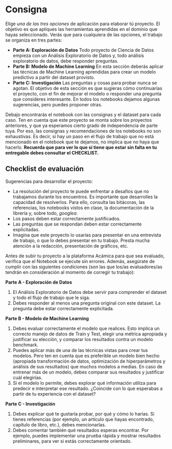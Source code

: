 # **Consigna**

Elige *una de las tres opciones* de aplicación para elaborar tú proyecto. El objetivo es que apliques las herramientas aprendidas en el dominio que hayas seleccionado. Verás que para cualquiera de las opciones, el trabajo se organiza en tres partes:

- **Parte A: Exploración de Datos**
Todo proyecto de Ciencia de Datos empieza con un Análisis Exploratorio de Datos y, todo análisis exploratorio de datos, debe responder preguntas.
- **Parte B: Modelo de Machine Learning**
En esta sección deberás aplicar las técnicas de Machine Learning aprendidas para crear un modelo predictivo a partir del dataset provisto.
- **Parte C: Investigación**
Las preguntas y cosas para probar nunca se agotan. El objetivo de esta sección es que sugieras cómo continuarías el proyecto, con el fin de mejorar el modelo o responder una pregunta que consideres interesante. En todos los notebooks dejamos algunas sugerencias, pero puedes proponer otras.

Debajo encontrarás el notebook con las consignas y el dataset para cada caso. Ten en cuenta que este proyecto se monta sobre los proyectos anteriores, y que ya esperamos cierto grado de independencia de parte tuya. Por eso, las consignas y recomendaciones de los notebooks no son exhaustivas. Es decir, si hay un paso en el flujo de trabajo que no está mencionado en el notebook que te dejamos, no implica que no haya que hacerlo. **Recuerda que para ver lo que sí tiene que estar sin falta en tu entregable debes consultar el CHECKLIST.**

## **Checklist de evaluación**

Sugerencias para desarrollar el proyecto:

- La resolución del proyecto te puede enfrentar a desafíos que no trabajamos durante los encuentros. Es importante que desarrolles la capacidad de resolverlos. Para ello, consulta las bitácoras, las referencias, los notebooks vistos en clase, la documentación de la librería y, sobre todo, *googlea*.
- Los pasos deben estar correctamente justificados.
- Las preguntas que se respondan deben estar correctamente explicitadas.
- Imagina que este proyecto lo usarías para presentar en una entrevista de trabajo, o que lo debes presentar en tu trabajo. Presta mucha atención a la redacción, presentación de gráficos, etc.

Antes de subir tu proyecto a la plataforma Acámica para que sea evaluado, verifica que el Notebook se ejecute sin errores. Además, asegúrate de cumplir con las siguientes condiciones (son las que los/as evaluadores/as tendrán en consideración al momento de corregir tu trabajo):

**Parte A - Exploración de Datos**

1. El Análisis Exploratorio de Datos debe servir para comprender el dataset y todo el flujo de trabajo que le siga.
2. Debes responder al menos una pregunta original con este dataset. La pregunta debe estar correctamente explicitada.

**Parte B - Modelo de Machine Learning**

1. Debes evaluar correctamente el modelo que realices. Esto implica un correcto manejo de datos de Train y Test, elegir una métrica apropiada y justificar su elección, y comparar los resultados contra un modelo benchmark.
2. Puedes aplicar más de una de las técnicas vistas para crear tus modelos. Pero ten en cuenta que es preferible un modelo bien hecho (apropiada transformación de datos, optimización de hiperparámetros y análisis de sus resultados) que muchos modelos a medias. En caso de entrenar más de un modelo, debes comparar sus resultados y justificar cuál elegirías.
3. Si el modelo lo permite, debes explorar qué información utiliza para predecir e interpretar ese resultado. ¿Coincide con lo que esperabas a partir de tu experiencia con el dataset?

**Parte C - Investigación**

1. Debes explicar qué te gustaría probar, por qué y cómo lo harías. Si tienes referencias (por ejemplo, un artículo que hayas encontrado, capítulo de libro, etc.), debes mencionarlas.
2. Debes comentar también qué resultados esperas encontrar. Por ejemplo, puedes implementar una prueba rápida y mostrar resultados preliminares, para ver si estás correctamente orientado.